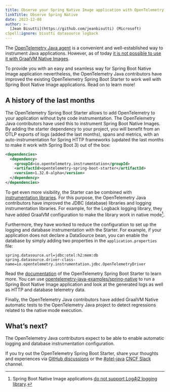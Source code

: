 ```yaml
---
title: Observe your Spring Native Image application with OpenTelemetry
linkTitle: Observe Spring Native
date: 2023-12-08
author: >-
  [Jean Bisutti](https://github.com/jeanbisutti) (Microsoft)
cSpell:ignore: bisutti datasource logback
---
```


The [OpenTelemetry Java agent](/docs/instrumentation/java/automatic) is a
convenient and well-established way to instrument Java applications. However, as
of today
[it is not possible to use it with GraalVM Native Images](https://github.com/oracle/graal/issues/1065).

To provide you with an easy and seamless way for Spring Boot Native Image
application nevertheless, the OpenTelemetry Java contributors have improved the
existing OpenTelemetry Spring Boot Starter to work well with Spring Boot Native
Image applications. Read on to learn more!

## A history of the last months

The OpenTelemetry Spring Boot Starter allows to add OpenTelemetry to your
application without byte code instrumentation. The OpenTelemetry Java
contributors have used this to instrument Spring Boot Native Images. By adding
the starter dependency to your project, you will benefit from an OTLP exports of
logs (added the last months), spans and metrics, with an auto-instrumentation
for Spring HTTP frameworks (updated the last months to make it work with Spring
Boot 3) out of the box:

```xml
<dependencies>
  <dependency>
    <groupId>io.opentelemetry.instrumentation</groupId>
    <artifactId>opentelemetry-spring-boot-starter</artifactId>
    <version>1.32.0-alpha</version>
  </dependency>
</dependencies>
```

To get even more visibility, the Starter can be combined with
[instrumentation libraries](/docs/instrumentation/java/libraries/). For this
purpose, the OpenTelemetry Java contributors have improved the JDBC (database)
libraries and logging instrumentation libraries. For example, for the Logback
logging library, they have added GraalVM configuration to make the library work
in native mode[^1].

Furthermore, they have worked to reduce the configuration to set up the logging
and database instrumentation with the Starter. For example, if your application
does not declare a DataSource bean, you can enable the database by simply adding
two properties in the `application.properties` file:

```properties
spring.datasource.url=jdbc:otel:h2:mem:db
spring.datasource.driver-class-name=io.opentelemetry.instrumentation.jdbc.OpenTelemetryDriver
```

Read the [documentation](/docs/instrumentation/java/automatic/spring-boot/) of
the OpenTelemetry Spring Boot Starter to learn more. You can use
[opentelemetry-java-examples/spring-native](https://github.com/open-telemetry/opentelemetry-java-examples/tree/main/spring-native)
to run a Spring Boot Native Image application and look at the generated logs as
well as HTTP and database telemetry data.

Finally, the OpenTelemetry Java contributors have added GraalVM Native automatic
tests to the OpenTelemetry Java project to detect regressions related to the
native mode execution.

## What’s next?

The OpenTelemetry Java contributors expect to be able to enable automatic
logging and database instrumentation configuration.

If you try out the OpenTelemetry Spring Boot Starter, share your thoughts and
experiences via
[GitHub discussions](https://github.com/open-telemetry/opentelemetry-java/discussions)
or the [#otel-java](https://cloud-native.slack.com/archives/C014L2KCTE3)
[CNCF Slack](https://slack.cncf.io) channel.

[^1]:
    Spring Boot Native Image applications
    [do not support Log4j2 logging library](https://github.com/spring-projects/spring-boot/wiki/Spring-Boot-with-GraalVM).
